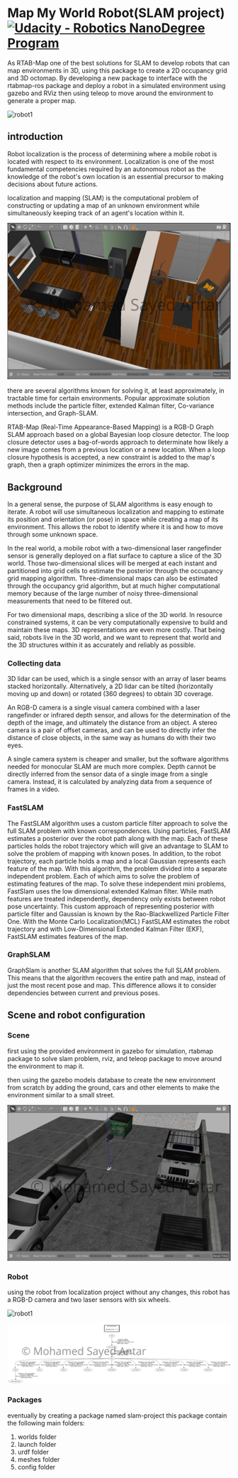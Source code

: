 # Map My World Robot(SLAM project) [![Udacity - Robotics NanoDegree Program](https://s3-us-west-1.amazonaws.com/udacity-robotics/Extra+Images/RoboND_flag.png)](https://www.udacity.com/robotics)


As RTAB-Map one of the best solutions for SLAM to develop robots that can map environments in 3D, using this package to
create a 2D occupancy grid and 3D octomap. By developing a new package to interface with the rtabmap-ros package and deploy a
robot in a simulated environment using gazebo and RViz then using teleop to move around the environment to generate a proper map.

![robot1](https://s3.amazonaws.com/video.udacity-data.com/topher/2018/February/5a820888_giphy/giphy.gif)


## introduction

Robot localization is the process of determining where a mobile robot is located with respect to its environment. Localization is one of the most fundamental competencies required by an autonomous robot as the knowledge of the robot's own location is an essential precursor to making decisions about future actions.

localization and mapping (SLAM) is the computational problem of constructing or updating a map of an unknown environment while simultaneously keeping track of an agent's location within it.

![robot1](https://github.com/mohamedsayedantar/slam_project/blob/master/images/gazebo1.png)

there are several algorithms known for solving it, at least approximately, in tractable time for certain environments. Popular approximate solution methods include the particle filter, extended Kalman filter, Co-variance intersection, and Graph-SLAM.

RTAB-Map (Real-Time Appearance-Based Mapping) is a RGB-D Graph SLAM approach based on a global Bayesian loop closure detector. The loop closure detector uses a bag-of-words approach to determinate how likely a new image comes from a previous location or a new location. When a loop closure hypothesis is accepted, a new constraint is added to the map's graph, then a graph optimizer minimizes the errors in the map.


## Background

In a general sense, the purpose of SLAM algorithms is easy enough to iterate. A robot will use simultaneous localization and mapping to estimate its position and orientation (or pose) in space while creating a map of its environment. This allows the robot to identify where it is and how to move through some unknown space.

In the real world, a mobile robot with a two-dimensional laser rangefinder sensor is generally deployed on a flat surface to capture a slice of the 3D world. Those two-dimensional slices will be merged at each instant and partitioned into grid cells to estimate the posterior through the occupancy grid mapping algorithm. Three-dimensional maps can also be estimated through the occupancy grid algorithm, but at much higher computational memory because of the large number of noisy three-dimensional measurements that need to be filtered out.

For two dimensional maps, describing a slice of the 3D world. In resource constrained systems, it can be very computationally expensive to build and maintain these maps. 3D representations are even more costly. That being said, robots live in the 3D world, and we want to represent that world and the 3D structures within it as accurately and reliably as possible.

### Collecting data
3D lidar can be used, which is a single sensor with an array of laser beams stacked horizontally. Alternatively, a 2D lidar can be tilted (horizontally moving up and down) or rotated (360 degrees) to obtain 3D coverage.

An RGB-D camera is a single visual camera combined with a laser rangefinder or infrared depth sensor, and allows for the determination of the depth of the image, and ultimately the distance from an object. A stereo camera is a pair of offset cameras, and can be used to directly infer the distance of close objects, in the same way as humans do with their two eyes.

A single camera system is cheaper and smaller, but the software algorithms needed for monocular SLAM are much more complex. Depth cannot be directly inferred from the sensor data of a single image from a single camera. Instead, it is calculated by analyzing data from a sequence of frames in a video.

### FastSLAM

The FastSLAM algorithm uses a custom particle filter approach to solve the full SLAM problem with known correspondences. Using particles, FastSLAM estimates a posterior over the robot path along with the map. Each of these particles holds the robot trajectory which will give an advantage to SLAM to solve the problem of mapping with known poses. In addition, to the robot trajectory, each particle holds a map and a local Gaussian represents each feature of the map. With this algorithm, the problem divided into a separate independent problem. Each of which aims to solve the problem of estimating features of the map. To solve these independent mini problems, FastSlam uses the low dimensional extended Kalman filter. While math features are treated independently, dependency only exists between robot pose uncertainty. This custom approach of representing posterior with particle filter and Gaussian is known by the Rao-Blackwellized Particle Filter One. With the Monte Carlo Localization(MCL) FastSLAM estimates the robot trajectory and with Low-Dimensional Extended Kalman Filter (EKF), FastSLAM estimates features of the map.

### GraphSLAM

GraphSlam is another SLAM algorithm that solves the full SLAM problem. This means that the algorithm recovers the entire path and map, instead of just the most recent pose and map. This difference allows it to consider dependencies between current and previous poses.


## Scene and robot configuration

### Scene

first using the provided environment in gazebo for simulation, rtabmap package to solve slam problem, rviz, and teleop package to move around the environment to map it.

then using the gazebo models database to create the new environment from scratch by adding the ground, cars and other elements to make the environment similar to a small street.

![robot1](https://github.com/mohamedsayedantar/slam_project/blob/master/images/gazebo2.png)

### Robot

using the robot from localization project without any changes, this robot has a RGB-D camera and two laser sensors with six wheels.

![robot1](https://github.com/mohamedsayedantar/udacity_bot/blob/master/images/R14.png)

![robot1](https://github.com/mohamedsayedantar/slam_project/blob/master/images/frames.png)

### Packages

eventually by creating a package named slam-project this package contain the following main folders: 

1.  worlds folder
2.  launch folder
3.  urdf folder
4.  meshes folder
5.  config folder
    
    




































